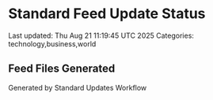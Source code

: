 # Standard Feed Update Status
Last updated: Thu Aug 21 11:19:45 UTC 2025
Categories: technology,business,world

## Feed Files Generated

Generated by Standard Updates Workflow
